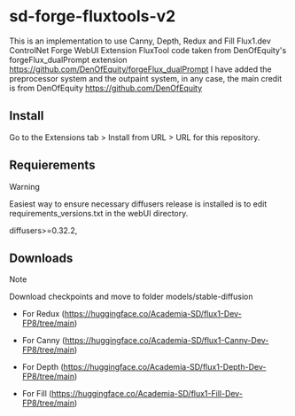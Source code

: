 # sd-forge-fluxtools-v2

This is an implementation to use Canny, Depth, Redux and Fill Flux1.dev ControlNet Forge WebUI Extension
FluxTool code taken from DenOfEquity's forgeFlux_dualPrompt extension https://github.com/DenOfEquity/forgeFlux_dualPrompt
I have added the preprocessor system and the outpaint system, in any case, the main credit is from DenOfEquity https://github.com/DenOfEquity



## Install
Go to the Extensions tab > Install from URL > URL for this repository.

## Requierements
> [!WARNING]  
> Easiest way to ensure necessary diffusers release is installed is to edit requirements_versions.txt in the webUI directory.
> 
> diffusers>=0.32.2,

## Downloads
> [!NOTE]  
> Download checkpoints and move to folder models/stable-diffusion
>
> - For Redux
>   (https://huggingface.co/Academia-SD/flux1-Dev-FP8/tree/main)
>
> - For Canny 
>   (https://huggingface.co/Academia-SD/flux1-Canny-Dev-FP8/tree/main)
>
> - For Depth
>   (https://huggingface.co/Academia-SD/flux1-Depth-Dev-FP8/tree/main)
>
> - For Fill
>   (https://huggingface.co/Academia-SD/flux1-Fill-Dev-FP8/tree/main)
>
